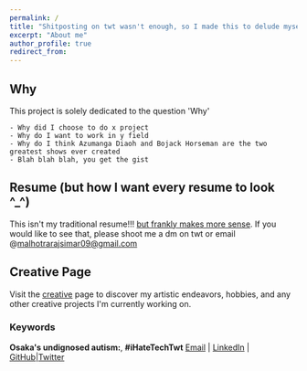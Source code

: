 ```yaml
---
permalink: /
title: "Shitposting on twt wasn't enough, so I made this to delude myself into productivity "
excerpt: "About me"
author_profile: true
redirect_from:
---
```


## Why

This project is solely dedicated to the question 'Why'

```
- Why did I choose to do x project
- Why do I want to work in y field
- Why do I think Azumanga Diaoh and Bojack Horseman are the two greatest shows ever created
- Blah blah blah, you get the gist
```

## Resume (but how I want every resume to look ^\_^)

This isn't my traditional resume!!! [but frankly makes more sense](/resume). If you would like to see that, please shoot me a dm on twt or email @malhotrarajsimar09@gmail.com

## Creative Page

Visit the [creative](/creative) page to discover my artistic endeavors, hobbies, and any other creative projects I'm currently working on.

<footer>

### Keywords

**Osaka's undignosed autism:**, **#iHateTechTwt**
[Email](mailto:malhotrarajsimar09@gmail.com) | [LinkedIn](https://linkedin.com/in/simar-malhotra) | [GitHub](https://github.com/simar-malhotra09)|[Twitter](https://twitter.com/Simar32781526)

</footer>
